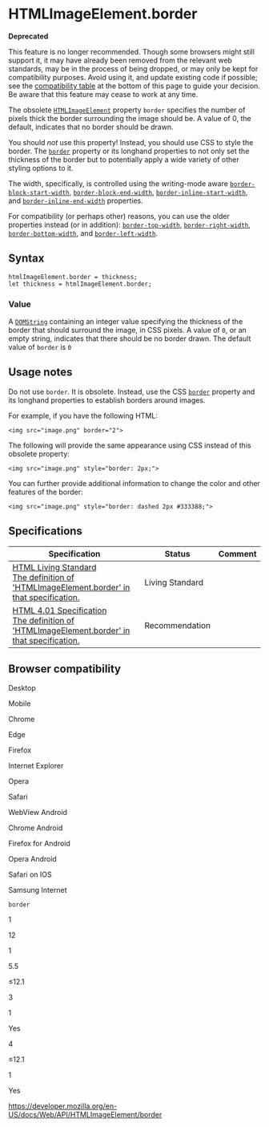 HTMLImageElement.border
=======================

**Deprecated**

This feature is no longer recommended. Though some browsers might still support it, it may have already been removed from the relevant web standards, may be in the process of being dropped, or may only be kept for compatibility purposes. Avoid using it, and update existing code if possible; see the [compatibility table](#browser_compatibility) at the bottom of this page to guide your decision. Be aware that this feature may cease to work at any time.

The obsolete [`HTMLImageElement`](../htmlimageelement) property `border` specifies the number of pixels thick the border surrounding the image should be. A value of 0, the default, indicates that no border should be drawn.

You should *not* use this property! Instead, you should use CSS to style the border. The [`border`](https://developer.mozilla.org/en-US/docs/Web/CSS/border) property or its longhand properties to not only set the thickness of the border but to potentially apply a wide variety of other styling options to it.

The width, specifically, is controlled using the writing-mode aware [`border-block-start-width`](https://developer.mozilla.org/en-US/docs/Web/CSS/border-block-start-width), [`border-block-end-width`](https://developer.mozilla.org/en-US/docs/Web/CSS/border-block-end-width), [`border-inline-start-width`](https://developer.mozilla.org/en-US/docs/Web/CSS/border-inline-start-width), and [`border-inline-end-width`](https://developer.mozilla.org/en-US/docs/Web/CSS/border-inline-end-width) properties.

For compatibility (or perhaps other) reasons, you can use the older properties instead (or in addition): [`border-top-width`](https://developer.mozilla.org/en-US/docs/Web/CSS/border-top-width), [`border-right-width`](https://developer.mozilla.org/en-US/docs/Web/CSS/border-right-width), [`border-bottom-width`](https://developer.mozilla.org/en-US/docs/Web/CSS/border-bottom-width), and [`border-left-width`](https://developer.mozilla.org/en-US/docs/Web/CSS/border-left-width).

Syntax
------

    htmlImageElement.border = thickness;
    let thickness = htmlImageElement.border;

### Value

A [`DOMString`](../domstring) containing an integer value specifying the thickness of the border that should surround the image, in CSS pixels. A value of `0`, or an empty string, indicates that there should be no border drawn. The default value of `border` is `0`

Usage notes
-----------

Do not use `border`. It is obsolete. Instead, use the CSS [`border`](https://developer.mozilla.org/en-US/docs/Web/CSS/border) property and its longhand properties to establish borders around images.

For example, if you have the following HTML:

    <img src="image.png" border="2">

The following will provide the same appearance using CSS instead of this obsolete property:

    <img src="image.png" style="border: 2px;">

You can further provide additional information to change the color and other features of the border:

    <img src="image.png" style="border: dashed 2px #333388;">

Specifications
--------------

<table><thead><tr class="header"><th>Specification</th><th>Status</th><th>Comment</th></tr></thead><tbody><tr class="odd"><td><a href="https://html.spec.whatwg.org/multipage/#dom-img-border">HTML Living Standard<br />
<span class="small">The definition of 'HTMLImageElement.border' in that specification.</span></a></td><td><span class="spec-living">Living Standard</span></td><td></td></tr><tr class="even"><td><a href="https://www.w3.org/TR/html401/struct/objects.html#h-13.7.3">HTML 4.01 Specification<br />
<span class="small">The definition of 'HTMLImageElement.border' in that specification.</span></a></td><td><span class="spec-rec">Recommendation</span></td><td></td></tr></tbody></table>

Browser compatibility
---------------------

Desktop

Mobile

Chrome

Edge

Firefox

Internet Explorer

Opera

Safari

WebView Android

Chrome Android

Firefox for Android

Opera Android

Safari on IOS

Samsung Internet

`border`

1

12

1

5.5

≤12.1

3

1

Yes

4

≤12.1

1

Yes

<a href="https://developer.mozilla.org/en-US/docs/Web/API/HTMLImageElement/border" class="_attribution-link">https://developer.mozilla.org/en-US/docs/Web/API/HTMLImageElement/border</a>
